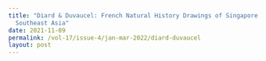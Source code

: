 ```yaml
---
title: "Diard & Duvaucel: French Natural History Drawings of Singapore and
  Southeast Asia"
date: 2021-11-09
permalink: /vol-17/issue-4/jan-mar-2022/diard-duvaucel
layout: post
---
```


